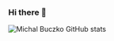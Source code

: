 ### Hi there 👋
![Michal Buczko GitHub stats](https://github-readme-stats.vercel.app/api?username=mbuczko&show_icons=true&theme=gruvbox)

<!--
**mbuczko/mbuczko** is a ✨ _special_ ✨ repository because its `README.md` (this file) appears on your GitHub profile.

Here are some ideas to get you started:

- 🔭 I’m currently working on ...
- 🌱 I’m currently learning ...
- 👯 I’m looking to collaborate on ...
- 🤔 I’m looking for help with ...
- 💬 Ask me about ...
- 📫 How to reach me: ...
- 😄 Pronouns: ...
- ⚡ Fun fact: ...
-->
